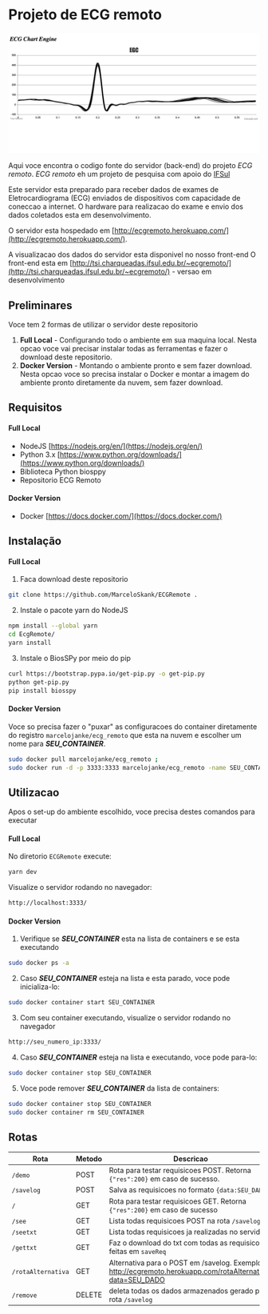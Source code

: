 # Projeto de ECG remoto

![](./img.png)

Aqui voce encontra o codigo fonte do servidor (back-end) do projeto _ECG remoto_. _ECG remoto_ eh um projeto de pesquisa com apoio do [IFSul](www.ifsul.edu.br)
 
Este servidor esta preparado para receber dados de exames de Eletrocardiograma (ECG) enviados de dispositivos com capacidade de coneccao a internet.
O hardware para realizacao do exame e envio dos dados coletados esta em desenvolvimento.

O servidor esta hospedado em [http://ecgremoto.herokuapp.com/](http://ecgremoto.herokuapp.com/).

A visualizacao dos dados do servidor esta disponivel no nosso front-end 
O front-end esta em [http://tsi.charqueadas.ifsul.edu.br/~ecgremoto/](http://tsi.charqueadas.ifsul.edu.br/~ecgremoto/) - versao em desenvolvimento

## Preliminares


Voce tem 2 formas de utilizar o servidor deste repositorio
 1. **Full Local** - Configurando todo o ambiente em sua maquina local. Nesta opcao voce vai precisar instalar todas as ferramentas e fazer o download deste repositorio. 
 2. **Docker Version** - Montando o ambiente pronto e sem fazer download. Nesta opcao voce so precisa instalar o Docker e montar a imagem do ambiente pronto diretamente da nuvem, sem fazer download.

## Requisitos
#### Full Local 
- NodeJS [https://nodejs.org/en/](https://nodejs.org/en/)
- Python 3.x [https://www.python.org/downloads/](https://www.python.org/downloads/)
- Biblioteca Python biosppy
- Repositorio ECG Remoto

#### Docker Version
- Docker [https://docs.docker.com/](https://docs.docker.com/)


## Instalação
#### Full Local 
1. Faca download deste repositorio
```sh
git clone https://github.com/MarceloSkank/ECGRemote .
```
2. Instale o pacote yarn do NodeJS 
```sh
npm install --global yarn
cd EcgRemote/
yarn install
```
3. Instale o BiosSPy por meio do pip 
```sh
curl https://bootstrap.pypa.io/get-pip.py -o get-pip.py
python get-pip.py
pip install biosspy
```

#### Docker Version
Voce so precisa fazer o "puxar" as configuracoes do container diretamente do registro `marcelojanke/ecg_remoto` que esta na nuvem e escolher um nome para ***SEU_CONTAINER***.
```sh
sudo docker pull marcelojanke/ecg_remoto ;
sudo docker run -d -p 3333:3333 marcelojanke/ecg_remoto -name SEU_CONTAINER
```

## Utilizacao
Apos o set-up do ambiente escolhido, voce precisa destes comandos para executar
#### Full Local 
No diretorio `ECGRemote` execute:
```sh
yarn dev
```
Visualize o servidor rodando no navegador:
```sh
http://localhost:3333/
```

#### Docker Version
1. Verifique se ***SEU_CONTAINER*** esta na lista de containers e se esta executando
```sh
sudo docker ps -a
```
2. Caso ***SEU_CONTAINER*** esteja na lista e esta parado, voce pode inicializa-lo:
```sh
sudo docker container start SEU_CONTAINER
```
3. Com seu container executando, visualize o servidor rodando no navegador
```sh
http://seu_numero_ip:3333/
```
4. Caso ***SEU_CONTAINER*** esteja na lista e executando, voce pode para-lo:
```sh
sudo docker container stop SEU_CONTAINER
```
5. Voce pode remover ***SEU_CONTAINER*** da lista de containers: 
```sh
sudo docker container stop SEU_CONTAINER
sudo docker container rm SEU_CONTAINER
```

## Rotas
| Rota               | Metodo | Descricao                                                                                                  |
|--------------------|--------|------------------------------------------------------------------------------------------------------------|
| `/demo`            | POST   | Rota para testar requisicoes POST. Retorna `{"res":200}` em caso de sucesso.                               |
| `/savelog`         | POST   | Salva as requisicoes no formato `{data:SEU_DADO}`                                                          |
| `/`                | GET    | Rota para testar requisicoes GET. Retorna `{"res":200}` em caso de sucesso                                 |
| `/see`             | GET    | Lista todas requisicoes POST na rota `/savelog`                                                            |
| `/seetxt`          | GET    | Lista todas requisicoes ja realizadas no servidor                                                          |
| `/gettxt`          | GET    | Faz o download do txt com todas as requisicoes feitas em `saveReq`                                         |
| `/rotaAlternativa` | GET    | Alternativa para o POST em /savelog. Exemplo: http://ecgremoto.herokuapp.com/rotaAlternativa?data=SEU_DADO |
| `/remove`          | DELETE | deleta todas os dados armazenados gerado pela rota `/savelog`                                              |
